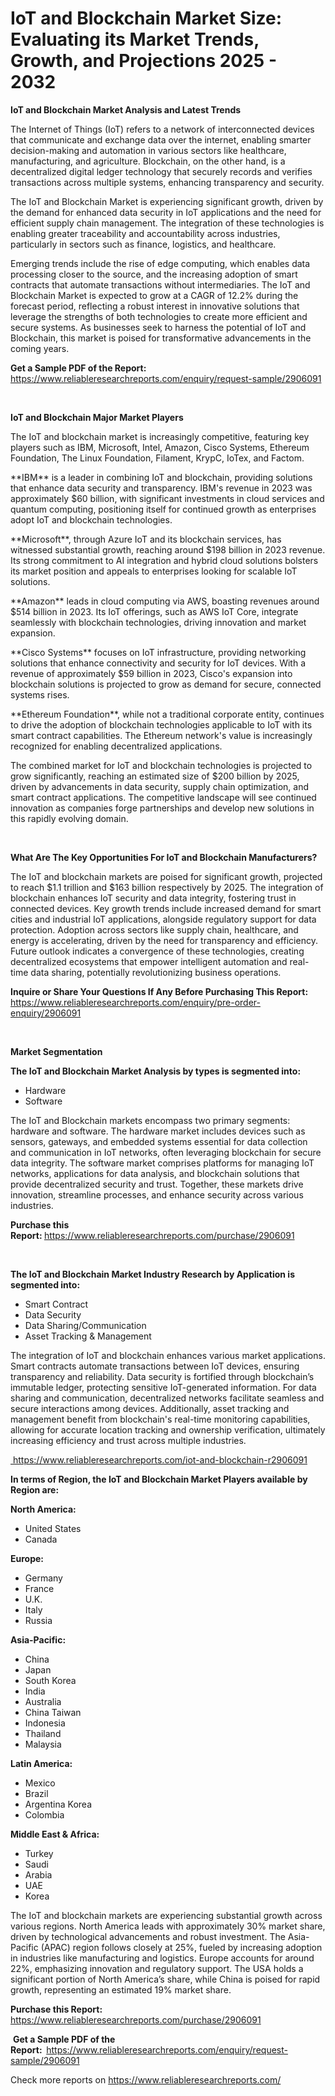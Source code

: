 <p><h1>IoT and Blockchain Market Size: Evaluating its Market Trends, Growth, and Projections 2025 - 2032</h1></p><p><strong>IoT and Blockchain Market Analysis and Latest Trends</strong></p>
<p><p>The Internet of Things (IoT) refers to a network of interconnected devices that communicate and exchange data over the internet, enabling smarter decision-making and automation in various sectors like healthcare, manufacturing, and agriculture. Blockchain, on the other hand, is a decentralized digital ledger technology that securely records and verifies transactions across multiple systems, enhancing transparency and security.</p><p>The IoT and Blockchain Market is experiencing significant growth, driven by the demand for enhanced data security in IoT applications and the need for efficient supply chain management. The integration of these technologies is enabling greater traceability and accountability across industries, particularly in sectors such as finance, logistics, and healthcare.</p><p>Emerging trends include the rise of edge computing, which enables data processing closer to the source, and the increasing adoption of smart contracts that automate transactions without intermediaries. The IoT and Blockchain Market is expected to grow at a CAGR of 12.2% during the forecast period, reflecting a robust interest in innovative solutions that leverage the strengths of both technologies to create more efficient and secure systems. As businesses seek to harness the potential of IoT and Blockchain, this market is poised for transformative advancements in the coming years.</p></p>
<p><strong>Get a Sample PDF of the Report:&nbsp;</strong> <a href="https://www.reliableresearchreports.com/enquiry/request-sample/2906091?utm_campaign=3063&utm_medium=2&utm_source=Github&utm_content=ia&utm_term=12032025&utm_id=iot-and-blockchain">https://www.reliableresearchreports.com/enquiry/request-sample/2906091</a></p>
<p>&nbsp;</p>
<p><strong>IoT and Blockchain Major Market Players</strong></p>
<p><p>The IoT and blockchain market is increasingly competitive, featuring key players such as IBM, Microsoft, Intel, Amazon, Cisco Systems, Ethereum Foundation, The Linux Foundation, Filament, KrypC, IoTex, and Factom.</p><p>**IBM** is a leader in combining IoT and blockchain, providing solutions that enhance data security and transparency. IBM's revenue in 2023 was approximately $60 billion, with significant investments in cloud services and quantum computing, positioning itself for continued growth as enterprises adopt IoT and blockchain technologies.</p><p>**Microsoft**, through Azure IoT and its blockchain services, has witnessed substantial growth, reaching around $198 billion in 2023 revenue. Its strong commitment to AI integration and hybrid cloud solutions bolsters its market position and appeals to enterprises looking for scalable IoT solutions.</p><p>**Amazon** leads in cloud computing via AWS, boasting revenues around $514 billion in 2023. Its IoT offerings, such as AWS IoT Core, integrate seamlessly with blockchain technologies, driving innovation and market expansion.</p><p>**Cisco Systems** focuses on IoT infrastructure, providing networking solutions that enhance connectivity and security for IoT devices. With a revenue of approximately $59 billion in 2023, Cisco's expansion into blockchain solutions is projected to grow as demand for secure, connected systems rises.</p><p>**Ethereum Foundation**, while not a traditional corporate entity, continues to drive the adoption of blockchain technologies applicable to IoT with its smart contract capabilities. The Ethereum network's value is increasingly recognized for enabling decentralized applications.</p><p>The combined market for IoT and blockchain technologies is projected to grow significantly, reaching an estimated size of $200 billion by 2025, driven by advancements in data security, supply chain optimization, and smart contract applications. The competitive landscape will see continued innovation as companies forge partnerships and develop new solutions in this rapidly evolving domain.</p></p>
<p>&nbsp;</p>
<p><strong>What Are The Key Opportunities For IoT and Blockchain Manufacturers?</strong></p>
<p><p>The IoT and blockchain markets are poised for significant growth, projected to reach $1.1 trillion and $163 billion respectively by 2025. The integration of blockchain enhances IoT security and data integrity, fostering trust in connected devices. Key growth trends include increased demand for smart cities and industrial IoT applications, alongside regulatory support for data protection. Adoption across sectors like supply chain, healthcare, and energy is accelerating, driven by the need for transparency and efficiency. Future outlook indicates a convergence of these technologies, creating decentralized ecosystems that empower intelligent automation and real-time data sharing, potentially revolutionizing business operations.</p></p>
<p><strong>Inquire or Share Your Questions If Any Before Purchasing This Report:</strong> <a href="https://www.reliableresearchreports.com/enquiry/pre-order-enquiry/2906091?utm_campaign=3063&utm_medium=2&utm_source=Github&utm_content=ia&utm_term=12032025&utm_id=iot-and-blockchain">https://www.reliableresearchreports.com/enquiry/pre-order-enquiry/2906091</a></p>
<p>&nbsp;</p>
<p><strong>Market Segmentation</strong></p>
<p><strong>The IoT and Blockchain Market Analysis by types is segmented into:</strong></p>
<p><ul><li>Hardware</li><li>Software</li></ul></p>
<p><p>The IoT and Blockchain markets encompass two primary segments: hardware and software. The hardware market includes devices such as sensors, gateways, and embedded systems essential for data collection and communication in IoT networks, often leveraging blockchain for secure data integrity. The software market comprises platforms for managing IoT networks, applications for data analysis, and blockchain solutions that provide decentralized security and trust. Together, these markets drive innovation, streamline processes, and enhance security across various industries.</p></p>
<p><strong>Purchase this Report:&nbsp;</strong><a href="https://www.reliableresearchreports.com/purchase/2906091?utm_campaign=3063&utm_medium=2&utm_source=Github&utm_content=ia&utm_term=12032025&utm_id=iot-and-blockchain">https://www.reliableresearchreports.com/purchase/2906091</a></p>
<p>&nbsp;</p>
<p><strong>The IoT and Blockchain Market Industry Research by Application is segmented into:</strong></p>
<p><ul><li>Smart Contract</li><li>Data Security</li><li>Data Sharing/Communication</li><li>Asset Tracking & Management</li></ul></p>
<p><p>The integration of IoT and blockchain enhances various market applications. Smart contracts automate transactions between IoT devices, ensuring transparency and reliability. Data security is fortified through blockchain’s immutable ledger, protecting sensitive IoT-generated information. For data sharing and communication, decentralized networks facilitate seamless and secure interactions among devices. Additionally, asset tracking and management benefit from blockchain's real-time monitoring capabilities, allowing for accurate location tracking and ownership verification, ultimately increasing efficiency and trust across multiple industries.</p></p>
<p><a href="https://www.reliableresearchreports.com/iot-and-blockchain-r2906091?utm_campaign=3063&utm_medium=2&utm_source=Github&utm_content=ia&utm_term=12032025&utm_id=iot-and-blockchain">&nbsp;https://www.reliableresearchreports.com/iot-and-blockchain-r2906091</a></p>
<p><strong>In terms of Region, the IoT and Blockchain Market Players available by Region are:</strong></p>
<p>
    <p> <strong> North America: </strong>
        <ul>
            <li>United States</li>
            <li>Canada</li>
        </ul>
        </p> 
    <p> <strong> Europe: </strong>
        <ul>
            <li>Germany</li>
            <li>France</li>
            <li>U.K.</li>
            <li>Italy</li>
            <li>Russia</li>
        </ul>
        </p> 
    <p> <strong> Asia-Pacific: </strong>
        <ul>
            <li>China</li>
            <li>Japan</li>
            <li>South Korea</li>
            <li>India</li>
            <li>Australia</li>
            <li>China Taiwan</li>
            <li>Indonesia</li>
            <li>Thailand</li>
            <li>Malaysia</li>
        </ul>
        </p> 
    <p> <strong> Latin America: </strong>
        <ul>
            <li>Mexico</li>
            <li>Brazil</li>
            <li>Argentina Korea</li>
            <li>Colombia</li>
        </ul>
        </p> 
    <p> <strong> Middle East & Africa: </strong>
        <ul>
            <li>Turkey</li>
            <li>Saudi</li>
            <li>Arabia</li>
            <li>UAE</li>
            <li>Korea</li>
        </ul>
    </p>
    </p>
<p><p>The IoT and blockchain markets are experiencing substantial growth across various regions. North America leads with approximately 30% market share, driven by technological advancements and robust investment. The Asia-Pacific (APAC) region follows closely at 25%, fueled by increasing adoption in industries like manufacturing and logistics. Europe accounts for around 22%, emphasizing innovation and regulatory support. The USA holds a significant portion of North America’s share, while China is poised for rapid growth, representing an estimated 19% market share.</p></p>
<p><strong>Purchase this Report: </strong><a href="https://www.reliableresearchreports.com/purchase/2906091?utm_campaign=3063&utm_medium=2&utm_source=Github&utm_content=ia&utm_term=12032025&utm_id=iot-and-blockchain">https://www.reliableresearchreports.com/purchase/2906091</a></p>
<p>&nbsp;<strong>Get a Sample PDF of the Report:&nbsp;&nbsp;</strong><a href="https://www.reliableresearchreports.com/enquiry/request-sample/2906091?utm_campaign=3063&utm_medium=2&utm_source=Github&utm_content=ia&utm_term=12032025&utm_id=iot-and-blockchain">https://www.reliableresearchreports.com/enquiry/request-sample/2906091</a></p>
<p><strong></strong></p>
<p>Check more reports on <a href="https://www.reliableresearchreports.com/?utm_campaign=3063&utm_medium=2&utm_source=Github&utm_content=ia&utm_term=12032025&utm_id=iot-and-blockchain">https://www.reliableresearchreports.com/</a></p>